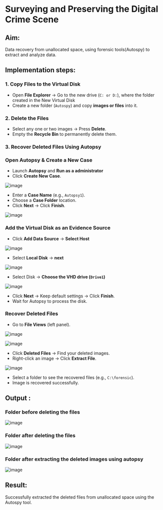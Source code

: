 # Surveying and Preserving the Digital Crime Scene

## **Aim:**
Data recovery from unallocated space, using forensic tools(Autospy) to extract and analyze data.

## **Implementation steps:**

### **1. Copy Files to the Virtual Disk**  
- Open **File Explorer** → Go to the new drive (`C: or D:`), where the folder created in the New Virtual Disk
- Create a new folder (`Autospy`) and copy **images or files** into it.  

### **2. Delete the Files**  
- Select any one or two images → Press **Delete**.  
- Empty the **Recycle Bin** to permanently delete them.  

### **3. Recover Deleted Files Using Autopsy**  
### **Open Autopsy & Create a New Case** 

- Launch **Autopsy** and **Run as a administrator**  
- Click **Create New Case**.  

![image](https://github.com/user-attachments/assets/01d85daf-220b-49dc-8829-aab341626297)

- Enter a **Case Name** (e.g., `Autopsy1`).  
- Choose a **Case Folder** location.  
- Click **Next** → Click **Finish**.  

![image](https://github.com/user-attachments/assets/b99ac5f4-5685-4e0b-ba75-8a6bb681e5fc)

### **Add the Virtual Disk as an Evidence Source**  
- Click **Add Data Source**  → **Select Host**

![image](https://github.com/user-attachments/assets/f7064cfb-8d84-4406-b8c5-355e79a6cb42)

- Select **Local Disk** → **next** 

![image](https://github.com/user-attachments/assets/52eb6964-30ff-4a63-bfae-bb781f4e5a4a)

- Select Disk → **Choose the VHD drive (`Drive1`)**

![image](https://github.com/user-attachments/assets/7f141071-6064-4e41-94a9-18fa0ac6ad1a)

- Click **Next** → Keep default settings → Click **Finish**.  
- Wait for Autopsy to process the disk.  

### **Recover Deleted Files**  
- Go to **File Views** (left panel).  

![image](https://github.com/user-attachments/assets/1a436868-e9d0-4cbc-a4a4-de98eb49a565)

![image](https://github.com/user-attachments/assets/b5cbe280-cb3d-4680-9ca4-1a8dfb5effba)

- Click **Deleted Files** → Find your deleted images.  
- Right-click an image → Click **Extract File**.  

![image](https://github.com/user-attachments/assets/65bc8c57-e471-47b1-bf13-a3aecf20cc91)

- Select a folder to see the recovered files (e.g., `C:\forensic`).  
- Image is recovered successfully.


## Output :
### Folder before deleting the files

![image](https://github.com/user-attachments/assets/4a24368d-2d1c-4161-862e-4a7ae74a86f1)

### Folder after deleting the files

![image](https://github.com/user-attachments/assets/d8cc536f-b712-4015-ae94-fe09be25aec5)

### Folder after extracting the deleted images using autopsy

![image](https://github.com/user-attachments/assets/6fdb5725-b8a7-4d92-9f2a-a38d3fdaecdf)

## Result:
Successfully extracted the deleted files from unallocated space using the Autospy tool.
